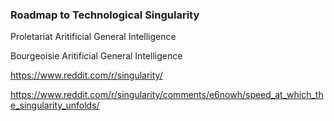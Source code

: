 ### Roadmap to Technological Singularity

Proletariat Aritificial General Intelligence

Bourgeoisie Aritificial General Intelligence

https://www.reddit.com/r/singularity/

https://www.reddit.com/r/singularity/comments/e6nowh/speed_at_which_the_singularity_unfolds/



